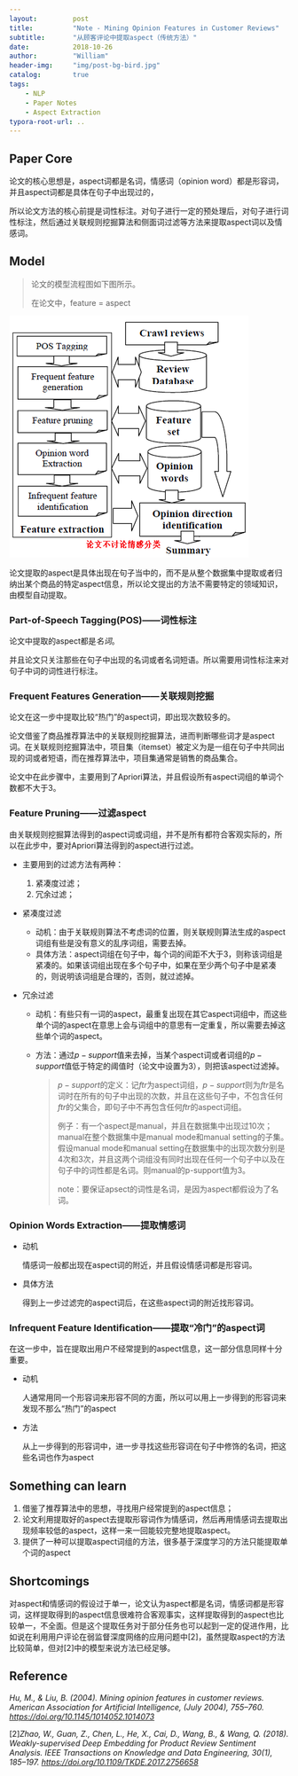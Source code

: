```yaml
---
layout:         post
title:          "Note - Mining Opinion Features in Customer Reviews"
subtitle:       "从顾客评论中提取aspect（传统方法）"
date:           2018-10-26
author:         "William"
header-img:     "img/post-bg-bird.jpg"
catalog:        true
tags:
    - NLP
    - Paper Notes
    - Aspect Extraction
typora-root-url: ..
---
```




## Paper Core

论文的核心思想是，aspect词都是名词，情感词（opinion word）都是形容词，并且aspect词都是具体在句子中出现过的，

所以论文方法的核心前提是词性标注。对句子进行一定的预处理后，对句子进行词性标注，然后通过关联规则挖掘算法和侧面词过滤等方法来提取aspect词以及情感词。



## Model

>  论文的模型流程图如下图所示。
>
> 在论文中，feature = aspect

![1540520290725](/img/in-post/mining-opinion-feature/model.png)

论文提取的aspect是具体出现在句子当中的，而不是从整个数据集中提取或者归纳出某个商品的特定aspect信息，所以论文提出的方法不需要特定的领域知识，由模型自动提取。

### Part-of-Speech Tagging(POS)——词性标注

论文中提取的aspect都是*名词*。

并且论文只关注那些在句子中出现的名词或者名词短语。所以需要用词性标注来对句子中词的词性进行标注。

### Frequent Features Generation——关联规则挖掘

论文在这一步中提取比较“热门”的aspect词，即出现次数较多的。

论文借鉴了商品推荐算法中的关联规则挖掘算法，进而判断哪些词才是aspect词。在关联规则挖掘算法中，项目集（itemset）被定义为是一组在句子中共同出现的词或者短语，而在推荐算法中，项目集通常是销售的商品集合。

论文中在此步骤中，主要用到了Apriori算法，并且假设所有aspect词组的单词个数都不大于3。

### Feature Pruning——过滤aspect

由关联规则挖掘算法得到的aspect词或词组，并不是所有都符合客观实际的，所以在此步中，要对Apriori算法得到的aspect进行过滤。

- 主要用到的过滤方法有两种：
  1. 紧凑度过滤；
  2. 冗余过滤；

- 紧凑度过滤

  - 动机：由于关联规则算法不考虑词的位置，则关联规则算法生成的aspect词组有些是没有意义的乱序词组，需要去掉。
  - 具体方法：aspect词组在句子中，每个词的间距不大于3，则称该词组是紧凑的。如果该词组出现在多个句子中，如果在至少两个句子中是紧凑的，则说明该词组是合理的，否则，就过滤掉。

- 冗余过滤

  - 动机：有些只有一词的aspect，最重复出现在其它aspect词组中，而这些单个词的aspect在意思上会与词组中的意思有一定重复，所以需要去掉这些单个词的aspect。

  - 方法：通过$p-support$值来去掉，当某个aspect词或者词组的$p-support$值低于特定的阈值时（论文中设置为3），则把该aspect过滤掉。

    > $p-support$的定义：记$ftr$为aspect词组，$p-support$则为$ftr$是名词时在所有的句子中出现的次数，并且在这些句子中，不包含任何$ftr$的父集合，即句子中不再包含任何$ftr$的aspect词组。
    >
    > 例子：有一个aspect是manual，并且在数据集中出现过10次；manual在整个数据集中是manual mode和manual setting的子集。假设manual mode和manual setting在数据集中的出现次数分别是4次和3次，并且这两个词组没有同时出现在任何一个句子中以及在句子中的词性都是名词。则manual的p-support值为3。
    >
    > note：要保证apsect的词性是名词，是因为aspect都假设为了名词。

### Opinion Words Extraction——提取情感词

- 动机

  情感词一般都出现在aspect词的附近，并且假设情感词都是形容词。

- 具体方法

  得到上一步过滤完的aspect词后，在这些aspect词的附近找形容词。

### Infrequent Feature Identification——提取“冷门”的aspect词

在这一步中，旨在提取出用户不经常提到的aspect信息，这一部分信息同样十分重要。

- 动机

  人通常用同一个形容词来形容不同的方面，所以可以用上一步得到的形容词来发现不那么“热门”的aspect

- 方法

  从上一步得到的形容词中，进一步寻找这些形容词在句子中修饰的名词，把这些名词也作为aspect


## Something can learn

1. 借鉴了推荐算法中的思想，寻找用户经常提到的aspect信息；
2. 论文利用提取好的aspect去提取形容词作为情感词，然后再用情感词去提取出现频率较低的aspect，这样一来一回能较完整地提取aspect。
3. 提供了一种可以提取aspect词组的方法，很多基于深度学习的方法只能提取单个词的aspect



## Shortcomings

对aspect和情感词的假设过于单一，论文认为aspect都是名词，情感词都是形容词，这样提取得到的aspect信息很难符合客观事实，这样提取得到的aspect也比较单一，不全面。但是这个提取任务对于部分任务也可以起到一定的促进作用，比如说在利用用户评论在弱监督深度网络的应用问题中[2]，虽然提取aspect的方法比较简单，但对[2]中的模型来说方法已经足够。



## Reference

*Hu, M., & Liu, B. (2004). Mining opinion features in customer reviews. American Association for Artificial Intelligence, (July 2004), 755–760. https://doi.org/10.1145/1014052.1014073*

[2]*Zhao, W., Guan, Z., Chen, L., He, X., Cai, D., Wang, B., & Wang, Q. (2018). Weakly-supervised Deep Embedding for Product Review Sentiment Analysis. IEEE Transactions on Knowledge and Data Engineering, 30(1), 185–197. https://doi.org/10.1109/TKDE.2017.2756658*